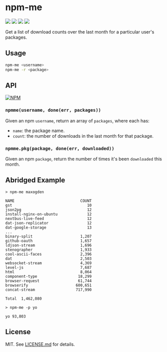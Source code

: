 # npm-me
![](http://img.shields.io/badge/stability-experimental-orange.svg?style=flat)
![](http://img.shields.io/npm/v/npm-me.svg?style=flat)
![](http://img.shields.io/npm/dm/npm-me.svg?style=flat)
![](http://img.shields.io/npm/l/npm-me.svg?style=flat)

Get a list of download counts over the last month for a particular user's packages.

## Usage

``` bash
npm-me <username>
npm-me -r <package>
```

## API

[![NPM](https://nodei.co/npm/npm-me.png)](https://nodei.co/npm/npm-me/)

### `npmme(username, done(err, packages))`

Given an npm `username`, return an array of `packages`, where each has:

* `name`: the package name.
* `count`: the number of downloads in the last month for that package.

### `npmme.pkg(package, done(err, downloaded))`

Given an npm `package`, return the number of times it's been `downloaded`
this month.

## Abridged Example

```
> npm-me maxogden

NAME                             COUNT
gst                                 10
json2pg                             12
install-nginx-on-ubuntu             12
nextbus-live-feed                   12
dat-json-replicator                 12
dat-google-storage                  13
...
binary-split                     1,207
github-oauth                     1,657
ldjson-stream                    1,696
stenographer                     1,933
cool-ascii-faces                 2,396
dat                              2,503
websocket-stream                 4,369
level-js                         7,687
html                             8,064
component-type                  18,299
browser-request                 61,744
browserify                     600,651
concat-stream                  717,990

Total  1,462,080
```

```
> npm-me -p yo

yo 93,803
```

## License

MIT. See [LICENSE.md](http://github.com/hughsk/npm-me/blob/master/LICENSE.md) for details.
